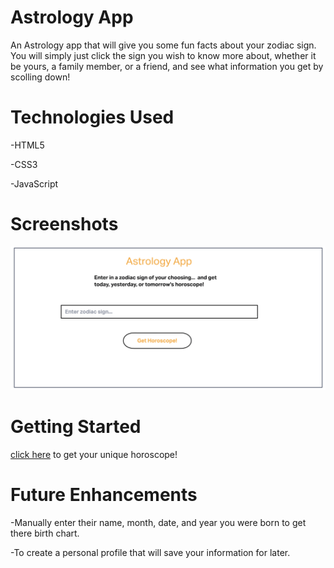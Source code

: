 # Astrology App

An Astrology app that will give you some fun facts about your zodiac sign. You will simply just click the sign you wish to know more about, whether it be yours, a family member, or a friend, and see what information you get by scolling down! 

# Technologies Used
 -HTML5

 -CSS3

 -JavaScript

# Screenshots

![- astrology app screenshot](assets/screenshots/Screen%20Shot%202022-06-06%20at%2010.25.03%20AM.png)

# Getting Started

[click here]('https://famous-gumdrop-4cd335.netlify.app') to get your unique horoscope!

# Future Enhancements

-Manually enter their name, month, date, and year you were born to get there birth chart.

-To create a personal profile that will save your information for later.


